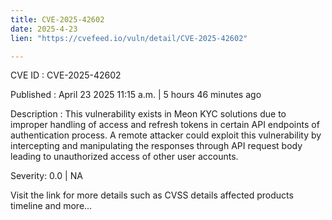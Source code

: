 ```yaml
---
title: CVE-2025-42602
date: 2025-4-23
lien: "https://cvefeed.io/vuln/detail/CVE-2025-42602"

---
```


CVE ID : CVE-2025-42602

Published :  April 23
2025
11:15 a.m. | 5 hours
46 minutes ago

Description : This vulnerability exists in Meon KYC solutions due to improper handling of access and refresh tokens in certain API endpoints of authentication process. A remote attacker could exploit this vulnerability by intercepting and manipulating the responses through API request body leading to unauthorized access of other user accounts.

Severity: 0.0 | NA

Visit the link for more details
such as CVSS details
affected products
timeline
and more...
